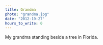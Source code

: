 ```yaml
---
title: Grandma
photo: "grandma.jpg"
date: "2012-10-27"
hours_to_write: 0
---
```


My grandma standing beside a tree in Florida.
